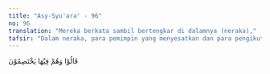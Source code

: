 ```yaml
---
title: "Asy-Syu'ara' - 96"
no: 96
translation: "Mereka berkata sambil bertengkar di dalamnya (neraka),"
tafsir: "Dalam neraka, para pemimpin yang menyesatkan dan para pengikutnya saling menyalahkan. Mereka saling mempertanyakan siapa yang telah membawa mereka melakukan kejahatan sehingga masuk neraka."
---
```


قَالُوْا وَهُمْ فِيْهَا يَخْتَصِمُوْنَ  
